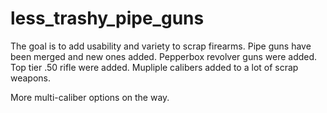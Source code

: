 # less_trashy_pipe_guns

The goal is to add usability and variety to scrap firearms.
Pipe guns have been merged and new ones added.
Pepperbox revolver guns were added.
Top tier .50 rifle were added.
Mupliple calibers added to a lot of scrap weapons.

More multi-caliber options on the way.
